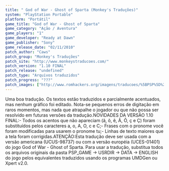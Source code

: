 ```yaml
---
title: " God of War - Ghost of Sparta (Monkey's Traduções)"
system: "PlayStation Portable"
platform: "Portátil"
game_title: "God of War - Ghost of Sparta"
game_category: "Ação / Aventura"
game_players: "1"
game_developer: "Ready at Dawn"
game_publisher: "Sony"
game_release_date: "02/11/2010"
patch_author: "Caws"
patch_group: "Monkey's Traduções"
patch_site: "http://www.monkeystraducoes.com/"
patch_version: "1.10 FINAL"
patch_release: "undefined"
patch_type: "Arquivos traduzidos"
patch_progress: "???"
patch_images: ["http://www.romhackers.org/imagens/traducoes/%5BPSP%5D%20God%20of%20War%20-%20Ghost%20of%20Sparta%20-%20Monkey's%20Tradu%C3%A7%C3%B5es%20-%201.jpg","http://www.romhackers.org/imagens/traducoes/%5BPSP%5D%20God%20of%20War%20-%20Ghost%20of%20Sparta%20-%20Monkey's%20Tradu%C3%A7%C3%B5es%20-%202.jpg","http://www.romhackers.org/imagens/traducoes/%5BPSP%5D%20God%20of%20War%20-%20Ghost%20of%20Sparta%20-%20Monkey's%20Tradu%C3%A7%C3%B5es%20-%203.jpg"]
---
```

Uma boa tradução. Os textos estão traduzidos e parcialmente acentuados, mas nenhum gráfico foi editado. Nota-se pequenos erros de digitação em raros momentos, mas nada que atrapalhe o jogador ou que não possa ser resolvido em futuras versões da tradução.NOVIDADES DA VERSÃO 1.10 FINAL:- Todos os acentos que não apareciam (ã, õ, ê, Ã, Õ, ç e Ç) foram substituídos pelos caracteres a, o, A, O, c e C;- Frases com o pronome você foram modificadas para usarem o pronome tu;- Linhas de texto maiores que a tela foram corrigidas.ATENÇÃO:Esta tradução deve ser usada com a versão americana (UCUS-98737) ou com a versão européia (UCES-01401) do jogo God of War - Ghost of Sparta. Para usar a tradução, substitua todos os arquivos originais da pasta PSP_GAME -> USRDIR -> DATA -> ENGLISH do jogo pelos equivalentes traduzidos usando os programas UMDGen ou Xpert v2.0.
